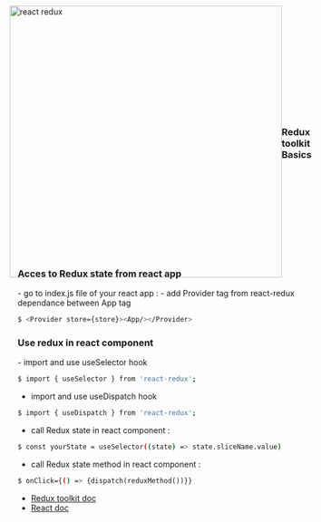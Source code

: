 <div style="display:flex;align-items:center;justify-content:center;width:100%;height:10vh;">
<img src="https://www.baptiste-donaux.fr/react-redux-concept/react-redux.png" alt="react redux" width="480">
<h3>Redux toolkit Basics</h3>
</div>

<h3>Acces to Redux state from react app</h3>
-   go to index.js file of your react app :
-   add Provider tag from react-redux dependance between App tag

```bash
$ <Provider store={store}><App/></Provider>
```

<h3>Use redux in react component</h3>
-  import and use useSelector hook

```bash
$ import { useSelector } from 'react-redux';
```

-  import and use useDispatch hook

```bash
$ import { useDispatch } from 'react-redux';
```

-  call Redux state in react component : 

```bash
$ const yourState = useSelector((state) => state.sliceName.value)
```

-  call Redux state method in react component : 

```bash
$ onClick={() => {dispatch(reduxMethod())}}
```

- [Redux toolkit doc](https://redux-toolkit.js.org/)
- [React doc](https://fr.reactjs.org/)
